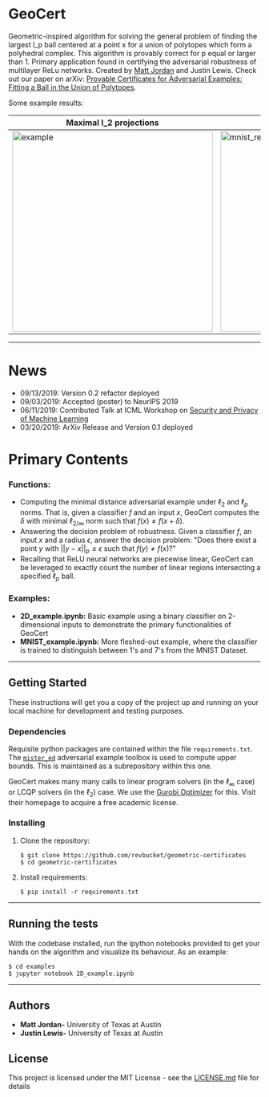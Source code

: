 # GeoCert

Geometric-inspired algorithm for solving the general problem of finding the largest l_p ball centered at a point x for a union of polytopes which form a polyhedral complex. This algorithm is provably correct for p equal or larger than 1. Primary application found in certifying the adversarial robustness of multilayer ReLu networks. Created by [Matt Jordan](https://cs.utexas.edu/~mjordan) and Justin Lewis. Check out our paper on arXiv: [Provable Certificates for Adversarial Examples: Fitting a Ball in the Union of Polytopes](https://arxiv.org/abs/1903.08778).


Some example results:

Maximal l_2 projections           | Network Input Partioning
-----------------------------------------|-----------------------------------------
<img src="https://github.com/revbucket/geometric-certificates/blob/master/paper/Figures/%5B50%2C8%2C2%5D/non_robust_projections_l2.svg" alt="example" width="400"> | <img src="https://github.com/revbucket/geometric-certificates/blob/master/paper/Figures/%5B50%2C8%2C2%5D/locus_PG_plot_non_robust.svg" alt="mnist_reconstr" width="400">

---
# News
- 09/13/2019: Version 0.2 refactor deployed
- 09/03/2019: Accepted (poster) to NeurIPS 2019
- 06/11/2019: Contributed Talk at ICML Workshop on [Security and Privacy of Machine Learning](https://icml2019workshop.github.io)
- 03/20/2019: ArXiv Release and Version 0.1 deployed
# Primary Contents


### Functions:
- Computing the minimal distance adversarial example under $\ell_2$ and $\ell_p$ norms. That is, given a classifier $f$ and an input $x$, GeoCert computes the $\delta$ with minimal $\ell_{2/\infty}$ norm such that $f(x)\neq f(x+\delta)$.
- Answering the decision problem of robustness. Given a classifier $f$, an input $x$ and a radius $\epsilon$, answer the decision problem: "Does there exist a point $y$ with $||y-x||_p \leq \epsilon$ such that $f(y)\neq f(x)$?"
- Recalling that ReLU neural networks are piecewise linear, GeoCert can be leveraged to exactly count the number of linear regions intersecting a specified $\ell_p$ ball.

### Examples:
* __2D_example.ipynb:__ Basic example using a binary classifier on 2-dimensional inputs to demonstrate the primary functionalities of GeoCert
* __MNIST_example.ipynb:__ More fleshed-out example, where the classifier is trained to distinguish between 1's and 7's from the MNIST Dataset.

---

## Getting Started

These instructions will get you a copy of the project up and running on your local machine for development and testing purposes.

### Dependencies
Requisite python packages are contained within the file `requirements.txt`. The [`mister_ed`](https://github.com/revbucket/mister_ed) adversarial example toolbox is used to compute upper bounds. This is maintained as a subrepository within this one.

GeoCert makes many many calls to linear program solvers (in the $\ell_\infty$ case) or LCQP solvers (in the $\ell_2$) case. We use the [Gurobi Optimizer](https://www.gurobi.com) for this. Visit their homepage to acquire a free academic license.

### Installing

1. Clone the repository:
    ```shell
    $ git clone https://github.com/revbucket/geometric-certificates
    $ cd geometric-certificates
    ```
2. Install requirements:
    ```shell
    $ pip install -r requirements.txt
    ```
---

## Running the tests

With the codebase installed, run the ipython notebooks provided to get your hands on the algorithm and visualize its behaviour. As an example:

```shell
$ cd examples 
$ jupyter notebook 2D_example.ipynb
```	

---

## Authors

* **Matt Jordan-** University of Texas at Austin 
* **Justin Lewis-** University of Texas at Austin 


## License

This project is licensed under the MIT License - see the [LICENSE.md](LICENSE.md) file for details


